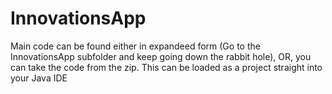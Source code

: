 # InnovationsApp

Main code can be found either in expandeed form (Go to the InnovationsApp subfolder and keep going down the rabbit hole), OR, you can take the code from the zip. This can be loaded as a project straight into your Java IDE

